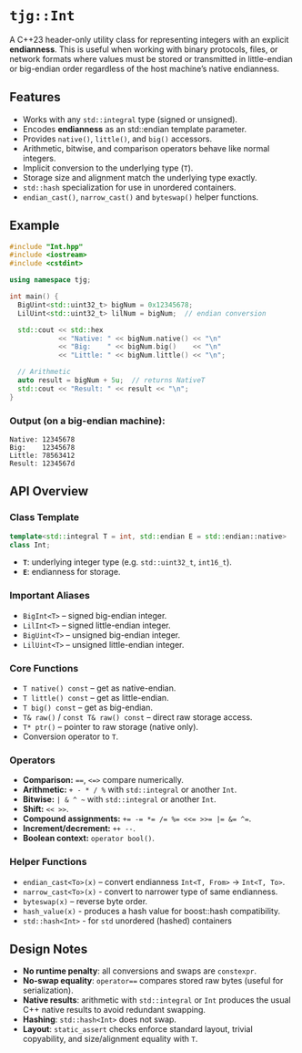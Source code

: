 # `tjg::Int`

A C++23 header-only utility class for representing integers with an explicit **endianness**.
This is useful when working with binary protocols, files, or network formats where values must be
stored or transmitted in little-endian or big-endian order regardless of the host machine’s
native endianness.

## Features

- Works with any `std::integral` type (signed or unsigned).
- Encodes **endianness** as an std::endian  template parameter.
- Provides `native()`, `little()`, and `big()` accessors.
- Arithmetic, bitwise, and comparison operators behave like normal integers.
- Implicit conversion to the underlying type (`T`).
- Storage size and alignment match the underlying type exactly.
- `std::hash` specialization for use in unordered containers.
- `endian_cast()`, `narrow_cast()` and `byteswap()` helper functions.

## Example

```cpp
#include "Int.hpp"
#include <iostream>
#include <cstdint>

using namespace tjg;

int main() {
  BigUint<std::uint32_t> bigNum = 0x12345678;
  LilUint<std::uint32_t> lilNum = bigNum;  // endian conversion

  std::cout << std::hex
            << "Native: " << bigNum.native() << "\n"
            << "Big:    " << bigNum.big()    << "\n"
            << "Little: " << bigNum.little() << "\n";

  // Arithmetic
  auto result = bigNum + 5u;  // returns NativeT
  std::cout << "Result: " << result << "\n";
}
```

### Output (on a big-endian machine):

```
Native: 12345678
Big:    12345678
Little: 78563412
Result: 1234567d
```

## API Overview

### Class Template

```cpp
template<std::integral T = int, std::endian E = std::endian::native>
class Int;
```

- **`T`**: underlying integer type (e.g. `std::uint32_t`, `int16_t`).
- **`E`**: endianness for storage.

### Important Aliases

- `BigInt<T>`  – signed big-endian integer.
- `LilInt<T>`  – signed little-endian integer.
- `BigUint<T>` – unsigned big-endian integer.
- `LilUint<T>` – unsigned little-endian integer.

### Core Functions

- `T native() const` – get as native-endian.
- `T little() const` – get as little-endian.
- `T big() const` – get as big-endian.
- `T& raw()` / `const T& raw() const` – direct raw storage access.
- `T* ptr()` – pointer to raw storage (native only).
- Conversion operator to `T`.

### Operators

- **Comparison:** `==`, `<=>` compare numerically.
- **Arithmetic:** `+ - * / %` with `std::integral` or another `Int`.
- **Bitwise:** `| & ^ ~` with `std::integral` or another `Int`.
- **Shift:** `<< >>`.
- **Compound assignments:** `+= -= *= /= %= <<= >>= |= &= ^=`.
- **Increment/decrement:** `++ --`.
- **Boolean context:** `operator bool()`.

### Helper Functions

- `endian_cast<To>(x)` – convert endianness `Int<T, From>` → `Int<T, To>`.
- `narrow_cast<To>(x)` - convert to narrower type of same endianness.
- `byteswap(x)`        – reverse byte order.
- `hash_value(x)`      - produces a hash value for boost::hash compatibility.
- `std::hash<Int>`     - for `std` unordered (hashed) containers

## Design Notes

- **No runtime penalty**: all conversions and swaps are `constexpr`.
- **No-swap equality**: `operator==` compares stored raw bytes (useful for
  serialization).
- **Native results**: arithmetic with `std::integral` or `Int` produces the
  usual C++ native results to avoid redundant swapping.
- **Hashing**: `std::hash<Int>` does not swap.
- **Layout**: `static_assert` checks enforce standard layout, trivial
  copyability, and size/alignment equality with `T`.
